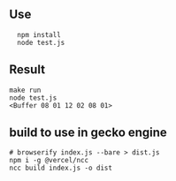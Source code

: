 ## Use

```shell
  npm install
  node test.js
```

## Result

```shell
make run
node test.js
<Buffer 08 01 12 02 08 01>
```

## build to use in gecko engine
```shell
# browserify index.js --bare > dist.js
npm i -g @vercel/ncc
ncc build index.js -o dist
```